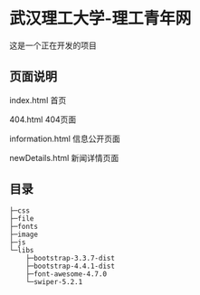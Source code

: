 # 武汉理工大学-理工青年网

这是一个正在开发的项目

## 页面说明

index.html
首页

404.html
404页面

information.html
信息公开页面

newDetails.html
新闻详情页面

## 目录

```
├─css 
├─file
├─fonts
├─image
├─js
└─libs
    ├─bootstrap-3.3.7-dist
    ├─bootstrap-4.4.1-dist
    ├─font-awesome-4.7.0
    └─swiper-5.2.1
```